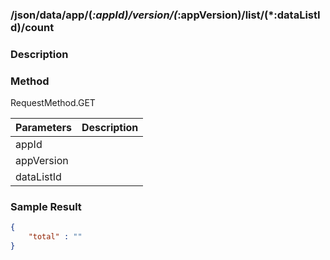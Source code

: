 ### /json/data/app/(*:appId)/version/(*:appVersion)/list/(*:dataListId)/count

### Description

### Method

RequestMethod.GET

| Parameters | Description |
|---|---|
| appId |  |
| appVersion |  |
| dataListId |  |

### Sample Result

```json
{
	"total" : ""
}
```